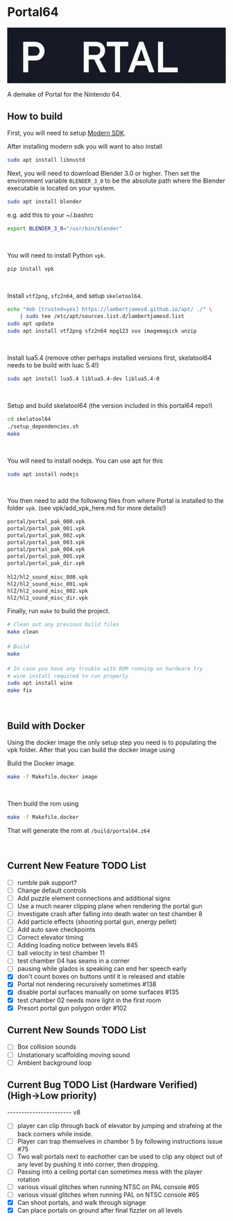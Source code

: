 # Portal64
![](./assets/images/portal64_readme_logo.gif)

A demake of Portal for the Nintendo 64.

## How to build

First, you will need to setup [Modern SDK](https://crashoveride95.github.io/n64hbrew/modernsdk/startoff.html).

After installing modern sdk you will want to also install

```sh
sudo apt install libnustd
```

Next, you will need to download Blender 3.0 or higher. Then set the environment variable `BLENDER_3_0` to be the absolute path where the Blender executable is located on your system.

```sh
sudo apt install blender
```

e.g. add this to your ~/.bashrc

```bash
export BLENDER_3_0="/usr/bin/blender"
```

<br />

You will need to install Python `vpk`.
```sh
pip install vpk
```

<br />

Install `vtf2png`, `sfz2n64`, and setup `skeletool64`.
```sh
echo "deb [trusted=yes] https://lambertjamesd.github.io/apt/ ./" \
    | sudo tee /etc/apt/sources.list.d/lambertjamesd.list
sudo apt update
sudo apt install vtf2png sfz2n64 mpg123 sox imagemagick unzip
```

<br />

Install lua5.4 (remove other perhaps installed versions first, skelatool64 needs to be build with luac 5.4!)

```sh
sudo apt install lua5.4 liblua5.4-dev liblua5.4-0
```

<br />

Setup and build skelatool64 (the version included in this portal64 repo!)

```sh
cd skelatool64
./setup_dependencies.sh
make
```

<br />

You will need to install nodejs. You can use apt for this

```sh
sudo apt install nodejs
```

<br />

You then need to add the following files from where Portal is installed to the folder `vpk`. (see vpk/add_vpk_here.md  for more details!)
```
portal/portal_pak_000.vpk  
portal/portal_pak_001.vpk  
portal/portal_pak_002.vpk  
portal/portal_pak_003.vpk  
portal/portal_pak_004.vpk  
portal/portal_pak_005.vpk  
portal/portal_pak_dir.vpk

hl2/hl2_sound_misc_000.vpk
hl2/hl2_sound_misc_001.vpk
hl2/hl2_sound_misc_002.vpk
hl2/hl2_sound_misc_dir.vpk
```

Finally, run `make` to build the project.
```sh
# Clean out any previous build files
make clean

# Build
make

# In case you have any trouble with ROM running on hardware try
# wine install required to run properly
sudo apt install wine
make fix
```

<br />


## Build with Docker

Using the docker image the only setup step you need is to populating the vpk folder. After that you can build the docker image using

Build the Docker image.
```sh
make -f Makefile.docker image
```

<br />

Then build the rom using
```sh
make -f Makefile.docker
```

That will generate the rom at `/build/portal64.z64`

<br />

## Current New Feature TODO List
- [ ] rumble pak support?
- [ ] Change default controls
- [ ] Add puzzle element connections and additional signs
- [ ] Use a much nearer clipping plane when rendering the portal gun
- [ ] Investigate crash after falling into death water on test chamber 8
- [ ] Add particle effects (shooting portal gun, energy pellet)
- [ ] Add auto save checkpoints
- [ ] Correct elevator timing
- [ ] Adding loading notice between levels #45
- [ ] ball velocity in test chamber 11
- [ ] test chamber 04 has seams in a corner
- [ ] pausing while glados is speaking can end her speech early
- [x] don't count boxes on buttons until it is released and stable
- [x] Portal not rendering recursively sometimes #138
- [x] disable portal surfaces manually on some surfaces #135
- [x] test chamber 02 needs more light in the first room
- [x] Presort portal gun polygon order #102

## Current New Sounds TODO List
- [ ] Box collision sounds
- [ ] Unstationary scaffolding moving sound
- [ ] Ambient background loop

## Current Bug TODO List (Hardware Verified) (High->Low priority)
----------------------- v8
- [ ] player can clip through back of elevator by jumping and strafeing at the back corners while inside.
- [ ] Player can trap themselves in chamber 5 by following instructions issue #75
- [ ] Two wall portals next to eachother can be used to clip any object out of any level by pushing it into corner, then dropping. 
- [ ] Passing into a ceiling portal can sometimes mess with the player rotation
- [ ] various visual glitches when running NTSC on PAL console #65
- [ ] various visual glitches when running PAL on NTSC console #65
- [x] Can shoot portals, and walk through signage
- [x] Can place portals on ground after final fizzler on all levels
